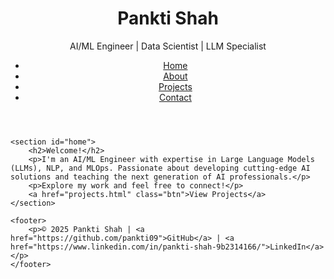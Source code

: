 <!DOCTYPE html>
<html lang="en">
<head>
    <meta charset="UTF-8">
    <meta name="viewport" content="width=device-width, initial-scale=1.0">
    <title>Pankti Shah | AI/ML Engineer</title>
    <link rel="stylesheet" href="style.css">
</head>
<body>
    <header>
        <h1>Pankti Shah</h1>
        <p>AI/ML Engineer | Data Scientist | LLM Specialist</p>
        <nav>
            <ul>
                <li><a href="index.html">Home</a></li>
                <li><a href="about.html">About</a></li>
                <li><a href="projects.html">Projects</a></li>
                <li><a href="contact.html">Contact</a></li>
            </ul>
        </nav>
    </header>
    
    <section id="home">
        <h2>Welcome!</h2>
        <p>I'm an AI/ML Engineer with expertise in Large Language Models (LLMs), NLP, and MLOps. Passionate about developing cutting-edge AI solutions and teaching the next generation of AI professionals.</p>
        <p>Explore my work and feel free to connect!</p>
        <a href="projects.html" class="btn">View Projects</a>
    </section>
    
    <footer>
        <p>© 2025 Pankti Shah | <a href="https://github.com/pankti09">GitHub</a> | <a href="https://www.linkedin.com/in/pankti-shah-9b2314166/">LinkedIn</a></p>
    </footer>
</body>
</html>

